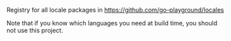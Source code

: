 Registry for all locale packages in https://github.com/go-playground/locales

Note that if you know which languages you need at build time, you should not use this project.

